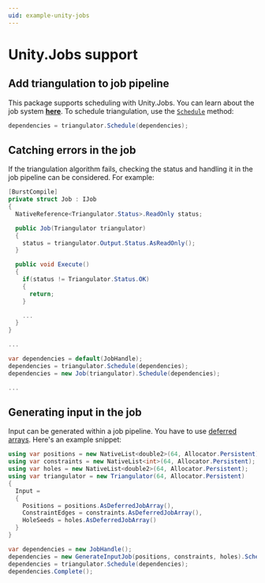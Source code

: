 ```yaml
---
uid: example-unity-jobs
---
```


# Unity.Jobs support

## Add triangulation to job pipeline

This package supports scheduling with Unity.Jobs. You can learn about the job system [**here**](https://docs.unity3d.com/Manual/JobSystem.html). To schedule triangulation, use the [`Schedule`][schedule] method:

```csharp
dependencies = triangulator.Schedule(dependencies);
```

## Catching errors in the job

If the triangulation algorithm fails, checking the status and handling it in the job pipeline can be considered. For example:

```csharp
[BurstCompile]
private struct Job : IJob
{
  NativeReference<Triangulator.Status>.ReadOnly status;

  public Job(Triangulator triangulator)
  {
    status = triangulator.Output.Status.AsReadOnly();
  }

  public void Execute()
  {
    if(status != Triangulator.Status.OK)
    {
      return;
    }

    ...
  }
}

...

var dependencies = default(JobHandle);
dependencies = triangulator.Schedule(dependencies);
dependencies = new Job(triangulator).Schedule(dependencies);

...
```

## Generating input in the job

Input can be generated within a job pipeline. You have to use [deferred arrays][deferred-arrays]. Here's an example snippet:

```csharp
using var positions = new NativeList<double2>(64, Allocator.Persistent);
using var constraints = new NativeList<int>(64, Allocator.Persistent);
using var holes = new NativeList<double2>(64, Allocator.Persistent);
using var triangulator = new Triangulator(64, Allocator.Persistent)
{
  Input = 
  {
    Positions = positions.AsDeferredJobArray(),
    ConstraintEdges = constraints.AsDeferredJobArray(),
    HoleSeeds = holes.AsDeferredJobArray()
  }
}

var dependencies = new JobHandle();
dependencies = new GenerateInputJob(positions, constraints, holes).Schedule(dependencies);
dependencies = triangulator.Schedule(dependencies);
dependencies.Complete();
```

[schedule]: xref:andywiecko.BurstTriangulator.Triangulator.Schedule(Unity.Jobs.JobHandle)
[deferred-arrays]: https://docs.unity3d.com/Packages/com.unity.collections@2.4/api/Unity.Collections.NativeList-1.html#Unity_Collections_NativeList_1_AsDeferredJobArray
